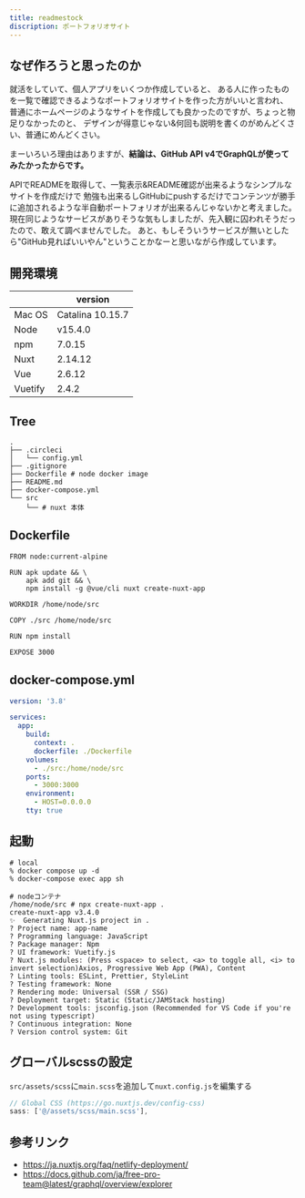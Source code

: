 ```yaml
---
title: readmestock
discription: ポートフォリオサイト
---
```


## なぜ作ろうと思ったのか

就活をしていて、個人アプリをいくつか作成していると、
ある人に作ったものを一覧で確認できるようなポートフォリオサイトを作った方がいいと言われ、
普通にホームページのようなサイトを作成しても良かったのですが、ちょっと物足りなかったのと、
デザインが得意じゃない&何回も説明を書くのがめんどくさい、普通にめんどくさい。

まーいろいろ理由はありますが、<b>結論は、GitHub API v4でGraphQLが使ってみたかったからです。</b>

APIでREADMEを取得して、一覧表示&README確認が出来るようなシンプルなサイトを作成だけで
勉強も出来るしGitHubにpushするだけでコンテンツが勝手に追加されるような半自動ポートフォリオが出来るんじゃないかと考えました。
現在同じようなサービスがありそうな気もしましたが、先入観に囚われそうだったので、敢えて調べませんでした。
あと、もしそういうサービスが無いとしたら"GitHub見ればいいやん"ということかなーと思いながら作成しています。


## 開発環境

||version|
|---|---|
|Mac OS|Catalina 10.15.7|
|Node|v15.4.0|
|npm|7.0.15|
|Nuxt|2.14.12|
|Vue|2.6.12|
|Vuetify|2.4.2|


## Tree

```shell:shell
.
├── .circleci
│   └── config.yml
├── .gitignore
├── Dockerfile # node docker image
├── README.md
├── docker-compose.yml
└── src
    └── # nuxt 本体
```


## Dockerfile

```Dockerfile:Dockerfile
FROM node:current-alpine

RUN apk update && \
    apk add git && \
    npm install -g @vue/cli nuxt create-nuxt-app

WORKDIR /home/node/src

COPY ./src /home/node/src

RUN npm install

EXPOSE 3000
```


## docker-compose.yml

```yml:docker-compose.yml
version: '3.8'

services:
  app:
    build:
      context: .
      dockerfile: ./Dockerfile
    volumes:
      - ./src:/home/node/src
    ports:
      - 3000:3000
    environment:
      - HOST=0.0.0.0
    tty: true
```


## 起動

```shell:shell
# local
% docker compose up -d
% docker-compose exec app sh

# nodeコンテナ
/home/node/src # npx create-nuxt-app .
create-nuxt-app v3.4.0
✨  Generating Nuxt.js project in .
? Project name: app-name
? Programming language: JavaScript
? Package manager: Npm
? UI framework: Vuetify.js
? Nuxt.js modules: (Press <space> to select, <a> to toggle all, <i> to invert selection)Axios, Progressive Web App (PWA), Content
? Linting tools: ESLint, Prettier, StyleLint
? Testing framework: None
? Rendering mode: Universal (SSR / SSG)
? Deployment target: Static (Static/JAMStack hosting)
? Development tools: jsconfig.json (Recommended for VS Code if you're not using typescript)
? Continuous integration: None
? Version control system: Git
```


## グローバルscssの設定

`src/assets/scss`に`main.scss`を追加して`nuxt.config.js`を編集する

```js:src/nuxt.config.js
// Global CSS (https://go.nuxtjs.dev/config-css)
sass: ['@/assets/scss/main.scss'],
```


## 参考リンク

- https://ja.nuxtjs.org/faq/netlify-deployment/
- https://docs.github.com/ja/free-pro-team@latest/graphql/overview/explorer
